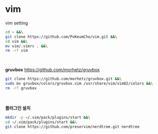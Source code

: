 # vim
vim setting

```bash
cd ~ &&\
git clone https://github.com/PoKeumCho/vim.git &&\
cd vim &&\
mv vim/.vimrc . &&\
rm -rf vim
```
<br/>

<b>gruvbox</b> 
https://github.com/morhetz/gruvbox

```bash
git clone https://github.com/morhetz/gruvbox.git &&\
sudo mv gruvbox/colors/gruvbox.vim /usr/share/vim/vim82/colors &&\
rm -rf gruvbox
```
<br/>

<b>플러그인 설치</b>
```bash
mkdir -p ~/.vim/pack/plugins/start &&\
cd ~/.vim/pack/plugins/start &&\
git clone https://github.com/preservim/nerdtree.git nerdtree
```
